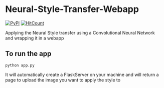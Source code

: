 # Neural-Style-Transfer-Webapp
[![PyPI](https://img.shields.io/badge/python-3.6-blue.svg)]()
[![HitCount](http://hits.dwyl.io/at1998/Neural-Style-Transfer-Webapp.svg)](http://hits.dwyl.io/at1998/Neural-Style-Transfer-Webapp)


Applying the Neural Style transfer using a Convolutional Neural Network and wrapping it in a webapp



## To run the app 
```
python app.py 
```
It will automatically create a FlaskServer on your machine and will return a page to upload the image you want to apply the style to
